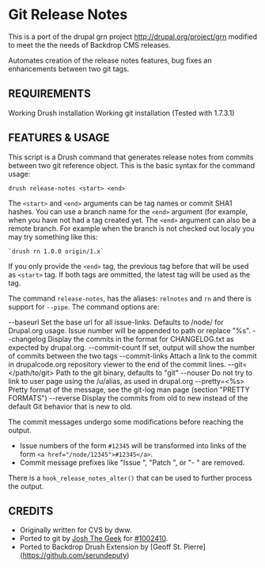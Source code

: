 Git Release Notes
=================

This is a port of the drupal grn project http://drupal.org/project/grn
modified to meet the the needs of Backdrop CMS releases.

Automates creation of the release notes features, bug fixes an enhancements
between two git tags.

REQUIREMENTS
------------
Working Drush installation
Working git installation (Tested with 1.7.3.1)

FEATURES & USAGE
----------------

This script is a Drush command that generates release notes from commits
between two git reference object.  This is the basic syntax for the command
usage:

    drush release-notes <start> <end>

The `<start>` and `<end>` arguments can be tag names or commit SHA1 hashes.
You can use a branch name for the `<end>` argument (for example, when you have
not had a tag created yet. The `<end>` argument can also be a remote branch.
For example when the branch is not checked out localy you may try something
like this:

    `drush rn 1.0.0 origin/1.x`

If you only provide the `<end>` tag, the previous tag before that will be used
as `<start>` tag.  If both tags are ommitted, the latest tag will be used as the
<end> tag.

The command `release-notes`, has the aliases: `relnotes` and `rn` and there
is support for `--pipe`.  The command options are:

 --baseurl
   Set the base url for all issue-links. Defaults to /node/ for Drupal.org
   usage.  Issue number will be appended to path or replace "%s".
 --changelog
   Display the commits in the format for CHANGELOG.txt as expected by
   drupal.org.
 --commit-count
   If set, output will show the number of commits between the two tags
 --commit-links
   Attach a link to the commit in drupalcode.org repository viewer to the end
   of the commit lines.
 --git=</path/to/git>
   Path to the git binary, defaults to "git"
 --nouser
   Do not try to link to user page using the /u/alias, as used in drupal.org
 --pretty=<%s>
   Pretty format of the message, see the git-log man page (section "PRETTY
   FORMATS")
 --reverse
   Display the commits from old to new instead of the default Git behavior that
   is new to old.

The commit messages undergo some modifications before reaching the output.
 - Issue numbers of the form `#12345` will be transformed into links of the form
 `<a href="/node/12345">#12345</a>`.
 - Commit message prefixes like "Issue ", "Patch ", or "- " are removed.

There is a `hook_release_notes_alter()` that can be used to further process the
output.

CREDITS
-------

* Originally written for CVS by dww.
* Ported to git by [Josh The Geek](http://drupal.org/user/926382)
  for [#1002410](http://drupal.org/node/1002410).
* Ported to Backdrop Drush Extension by [Geoff St. Pierre]
  (https://github.com/serundeputy)
